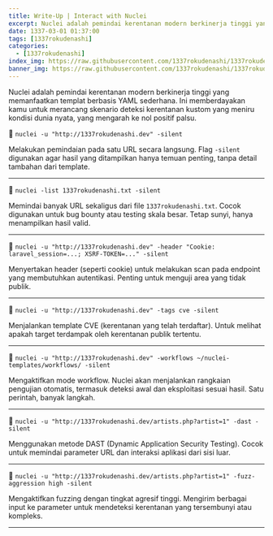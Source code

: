 ```yaml
---
title: Write-Up | Interact with Nuclei
excerpt: Nuclei adalah pemindai kerentanan modern berkinerja tinggi yang memanfaatkan templat berbasis YAML sederhana...
date: 1337-03-01 01:37:00
tags: [1337rokudenashi]
categories:
  - [1337rokudenashi]
index_img: https://raw.githubusercontent.com/1337rokudenashi/1337rokudenashi.github.io/main/yublueflower.jpg
banner_img: https://raw.githubusercontent.com/1337rokudenashi/1337rokudenashi.github.io/main/1337yublueflower.jpg
---
```


Nuclei adalah pemindai kerentanan modern berkinerja tinggi yang memanfaatkan templat berbasis YAML sederhana. Ini memberdayakan kamu untuk merancang skenario deteksi kerentanan kustom yang meniru kondisi dunia nyata, yang mengarah ke nol positif palsu.

🔹 `nuclei -u "http://1337rokudenashi.dev" -silent`

Melakukan pemindaian pada satu URL secara langsung. Flag `-silent` digunakan agar hasil yang ditampilkan hanya temuan penting, tanpa detail tambahan dari template.

---

🔹 `nuclei -list 1337rokudenashi.txt -silent`

Memindai banyak URL sekaligus dari file `1337rokudenashi.txt`. Cocok digunakan untuk bug bounty atau testing skala besar. Tetap sunyi, hanya menampilkan hasil valid.

---

🔹 `nuclei -u "http://1337rokudenashi.dev" -header "Cookie: laravel_session=...; XSRF-TOKEN=..." -silent`

Menyertakan header (seperti cookie) untuk melakukan scan pada endpoint yang membutuhkan autentikasi. Penting untuk menguji area yang tidak publik.

---

🔹 `nuclei -u "http://1337rokudenashi.dev" -tags cve -silent`

Menjalankan template CVE (kerentanan yang telah terdaftar). Untuk melihat apakah target terdampak oleh kerentanan publik tertentu.

---

🔹 `nuclei -u "http://1337rokudenashi.dev" -workflows ~/nuclei-templates/workflows/ -silent`

Mengaktifkan mode workflow. Nuclei akan menjalankan rangkaian pengujian otomatis, termasuk deteksi awal dan eksploitasi sesuai hasil. Satu perintah, banyak langkah.

---

🔹 `nuclei -u "http://1337rokudenashi.dev/artists.php?artist=1" -dast -silent`

Menggunakan metode DAST (Dynamic Application Security Testing). Cocok untuk memindai parameter URL dan interaksi aplikasi dari sisi luar.

---

🔹 `nuclei -u "http://1337rokudenashi.dev/artists.php?artist=1" -fuzz-aggression high -silent`

Mengaktifkan fuzzing dengan tingkat agresif tinggi. Mengirim berbagai input ke parameter untuk mendeteksi kerentanan yang tersembunyi atau kompleks.

---

